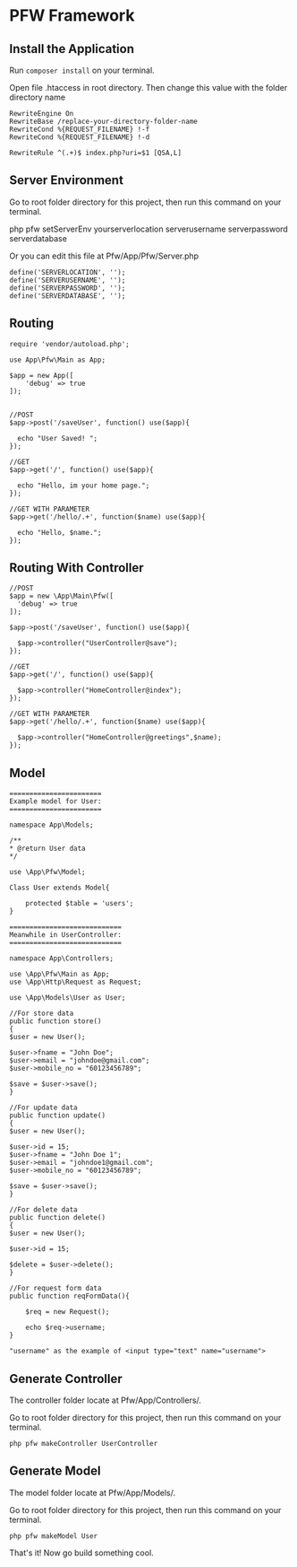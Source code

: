 # PFW Framework


## Install the Application

Run `composer install` on your terminal.

Open file .htaccess in root directory. Then change this value with the folder directory name

    RewriteEngine On
	RewriteBase /replace-your-directory-folder-name
	RewriteCond %{REQUEST_FILENAME} !-f
	RewriteCond %{REQUEST_FILENAME} !-d

	RewriteRule ^(.+)$ index.php?uri=$1 [QSA,L]
	

## Server Environment

Go to root folder directory for this project, then run this command on your terminal.

php pfw setServerEnv yourserverlocation serverusername serverpassword serverdatabase

Or you can edit this file at Pfw/App/Pfw/Server.php
    	
    define('SERVERLOCATION', '');
    define('SERVERUSERNAME', '');
    define('SERVERPASSWORD', '');
    define('SERVERDATABASE', '');
	
  
  
## Routing
    

    require 'vendor/autoload.php';

    use App\Pfw\Main as App;

    $app = new App([
        'debug' => true
    ]);


    //POST
    $app->post('/saveUser', function() use($app){
    
      echo "User Saved! ";
    });
  
    //GET
    $app->get('/', function() use($app){
    
      echo "Hello, im your home page.";
    });
  
    //GET WITH PARAMETER
    $app->get('/hello/.+', function($name) use($app){
    
      echo "Hello, $name.";
    });

## Routing With Controller
  
    //POST
    $app = new \App\Main\Pfw([
      'debug' => true
    ]);
  
    $app->post('/saveUser', function() use($app){
    
      $app->controller("UserController@save");
    });
  
    //GET
    $app->get('/', function() use($app){
    
      $app->controller("HomeController@index");
    });
  
    //GET WITH PARAMETER
    $app->get('/hello/.+', function($name) use($app){
    
      $app->controller("HomeController@greetings",$name);
    });

## Model
    
    =======================
    Example model for User:
    =======================

    namespace App\Models;
    
    /**
    * @return User data
    */

    use \App\Pfw\Model;
    
    Class User extends Model{
    
    	protected $table = 'users';
    }

    ============================
    Meanwhile in UserController:
    ============================

    namespace App\Controllers;

    use \App\Pfw\Main as App;
    use \App\Http\Request as Request;

    use \App\Models\User as User;
    
    //For store data
    public function store()
    {
	$user = new User();
	
	$user->fname = "John Doe";
	$user->email = "johndoe@gmail.com";
	$user->mobile_no = "60123456789";

	$save = $user->save();
    }
    
    //For update data
    public function update()
    {
	$user = new User();

	$user->id = 15;
	$user->fname = "John Doe 1";
	$user->email = "johndoe1@gmail.com";
	$user->mobile_no = "60123456789";

	$save = $user->save();
    }
    
    //For delete data
    public function delete()
    {
	$user = new User();

	$user->id = 15;

	$delete = $user->delete();
    }

    //For request form data
    public function reqFormData(){

        $req = new Request();
    
        echo $req->username;
    }
    
    "username" as the example of <input type="text" name="username">
  
## Generate Controller

The controller folder locate at Pfw/App/Controllers/.

Go to root folder directory for this project, then run this command on your terminal.

`php pfw makeController UserController`

## Generate Model

The model folder locate at Pfw/App/Models/.

Go to root folder directory for this project, then run this command on your terminal.

`php pfw makeModel User`

That's it! Now go build something cool.
